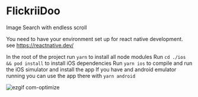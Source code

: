 # FlickriiDoo
Image Search with endless scroll

You need to have your environment set up for react native development.
see https://reactnative.dev/

In the root of the project run `yarn` to install all node modules
Run `cd ./ios && pod install` to install iOS dependencies
Run `yarn ios` to compile and run the iOS simulator and install the app
If you have and android emulator running you can use the app there with `yarn android`

![ezgif com-optimize](https://user-images.githubusercontent.com/9248456/115151727-72ee5200-a06e-11eb-85a0-0c8d9bc08df9.gif)
